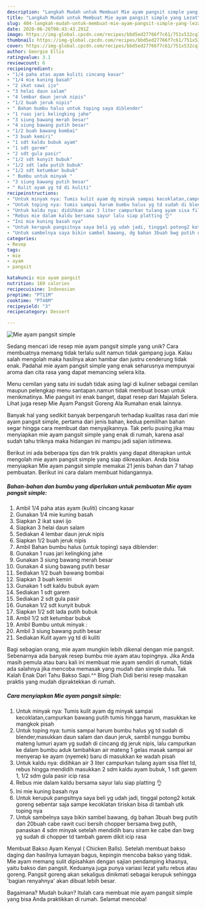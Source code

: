 ```yaml
---
description: "Langkah Mudah untuk Membuat Mie ayam pangsit simple yang Lezat"
title: "Langkah Mudah untuk Membuat Mie ayam pangsit simple yang Lezat"
slug: 404-langkah-mudah-untuk-membuat-mie-ayam-pangsit-simple-yang-lezat
date: 2020-06-26T08:43:43.291Z
image: https://img-global.cpcdn.com/recipes/bbd5ed27766f7c61/751x532cq70/mie-ayam-pangsit-simple-foto-resep-utama.jpg
thumbnail: https://img-global.cpcdn.com/recipes/bbd5ed27766f7c61/751x532cq70/mie-ayam-pangsit-simple-foto-resep-utama.jpg
cover: https://img-global.cpcdn.com/recipes/bbd5ed27766f7c61/751x532cq70/mie-ayam-pangsit-simple-foto-resep-utama.jpg
author: Georgie Ellis
ratingvalue: 3.1
reviewcount: 6
recipeingredient:
- "1/4 paha atas ayam kuliti cincang kasar"
- "1/4 mie kuning basah"
- "2 ikat sawi ijo"
- "3 helai daun salam"
- "4 lembar daun jeruk nipis"
- "1/2 buah jeruk nipis"
- " Bahan bumbu halus untuk toping saya diblender"
- "1 ruas jari kelingking jahe"
- "3 siung bawang merah besar"
- "4 siung bawang putih besar"
- "1/2 buah bawang bombai"
- "3 buah kemiri"
- "1 sdt kaldu bubuk ayam"
- "1 sdt garem"
- "2 sdt gula pasir"
- "1/2 sdt kunyit bubuk"
- "1/2 sdt lada putih bubuk"
- "1/2 sdt ketumbar bubuk"
- " Bumbu untuk minyak "
- "3 siung bawang putih besar"
- " Kulit ayam yg td di kuliti"
recipeinstructions:
- "Untuk minyak nya: Tumis kulit ayam dg minyak sampai kecoklatan,campurkan bawang putih tumis hingga harum, masukkan ke mangkok pisah"
- "Untuk toping nya: tumis sampai harum bumbu halus yg td sudah di blender,masukkan daun salam dan daun jeruk, sambil nunggu bumbu mateng lumuri ayam yg sudah di cincang dg jeruk nipis, lalu campurkan ke dalam bumbu aduk tambahkan air mateng 1 gelas masak sampai air menyerap ke ayam (nyemek) baru di masukkan ke wadah pisah"
- "Untuk kaldu nya: didihkan air 3 liter campurkan tulang ayam sisa filet td, rebus hingga mendidih masukkan 2 sdm kaldu ayam bubuk, 1 sdt garem 1, 1/2 sdm gula pasir icip rasa"
- "Rebus mie dalam kaldu bersama sayur lalu siap platting 👌"
- "Ini mie kuning basah nya"
- "Untuk kerupuk pangsitnya saya beli yg udah jadi, tinggal potong2 kotak goreng sebentar saja sampe kecoklatan tiriskan bisa di tambah utk toping nya"
- "Untuk sambelnya saya bikin sambel bawang, dg bahan 3buah bwg putih dan 20buah cabe rawit cuci bersih chopper bersama bwg putih, panaskan 4 sdm minyak setelah mendidih baru siram ke cabe dan bwg yg sudah di chopper td tambah garem dikit icip rasa"
categories:
- Resep
tags:
- mie
- ayam
- pangsit

katakunci: mie ayam pangsit 
nutrition: 169 calories
recipecuisine: Indonesian
preptime: "PT11M"
cooktime: "PT48M"
recipeyield: "3"
recipecategory: Dessert

---
```



![Mie ayam pangsit simple](https://img-global.cpcdn.com/recipes/bbd5ed27766f7c61/751x532cq70/mie-ayam-pangsit-simple-foto-resep-utama.jpg)

Sedang mencari ide resep mie ayam pangsit simple yang unik? Cara membuatnya memang tidak terlalu sulit namun tidak gampang juga. Kalau salah mengolah maka hasilnya akan hambar dan justru cenderung tidak enak. Padahal mie ayam pangsit simple yang enak seharusnya mempunyai aroma dan cita rasa yang dapat memancing selera kita.

Menu cemilan yang satu ini sudah tidak asing lagi di kuliner sebagai cemilan maupun pelengkap menu santapan.namun tidak membuat bosan untuk menikmatinya. Mie pangsit ini enak banget, dapat resep dari Majalah Selera. Lihat juga resep Mie Ayam Pangsit Goreng Ala Rumahan enak lainnya.

Banyak hal yang sedikit banyak berpengaruh terhadap kualitas rasa dari mie ayam pangsit simple, pertama dari jenis bahan, kedua pemilihan bahan segar hingga cara membuat dan menyajikannya. Tak perlu pusing jika mau menyiapkan mie ayam pangsit simple yang enak di rumah, karena asal sudah tahu triknya maka hidangan ini mampu jadi sajian istimewa.


Berikut ini ada beberapa tips dan trik praktis yang dapat diterapkan untuk mengolah mie ayam pangsit simple yang siap dikreasikan. Anda bisa menyiapkan Mie ayam pangsit simple memakai 21 jenis bahan dan 7 tahap pembuatan. Berikut ini cara dalam membuat hidangannya.

<!--inarticleads1-->

##### Bahan-bahan dan bumbu yang diperlukan untuk pembuatan Mie ayam pangsit simple:

1. Ambil 1/4 paha atas ayam (kuliti) cincang kasar
1. Gunakan 1/4 mie kuning basah
1. Siapkan 2 ikat sawi ijo
1. Siapkan 3 helai daun salam
1. Sediakan 4 lembar daun jeruk nipis
1. Siapkan 1/2 buah jeruk nipis
1. Ambil  Bahan bumbu halus (untuk toping) saya diblender:
1. Gunakan 1 ruas jari kelingking jahe
1. Gunakan 3 siung bawang merah besar
1. Gunakan 4 siung bawang putih besar
1. Sediakan 1/2 buah bawang bombai
1. Siapkan 3 buah kemiri
1. Gunakan 1 sdt kaldu bubuk ayam
1. Sediakan 1 sdt garem
1. Sediakan 2 sdt gula pasir
1. Gunakan 1/2 sdt kunyit bubuk
1. Siapkan 1/2 sdt lada putih bubuk
1. Ambil 1/2 sdt ketumbar bubuk
1. Ambil  Bumbu untuk minyak :
1. Ambil 3 siung bawang putih besar
1. Sediakan  Kulit ayam yg td di kuliti


Bagi sebagian orang, mie ayam mungkin lebih dikenal dengan mie pangsit. Sebenarnya ada banyak resep bumbu mie ayam atau topingnya. Jika Anda masih pemula atau baru kali ini membuat mie ayam sendiri di rumah, tidak ada salahnya jika mencoba memasak yang mudah dan simple dulu. Tak Kalah Enak Dari Tahu Bakso Sapi.^^ Blog Diah Didi berisi resep masakan praktis yang mudah dipraktekkan di rumah. 

<!--inarticleads2-->

##### Cara menyiapkan Mie ayam pangsit simple:

1. Untuk minyak nya: Tumis kulit ayam dg minyak sampai kecoklatan,campurkan bawang putih tumis hingga harum, masukkan ke mangkok pisah
1. Untuk toping nya: tumis sampai harum bumbu halus yg td sudah di blender,masukkan daun salam dan daun jeruk, sambil nunggu bumbu mateng lumuri ayam yg sudah di cincang dg jeruk nipis, lalu campurkan ke dalam bumbu aduk tambahkan air mateng 1 gelas masak sampai air menyerap ke ayam (nyemek) baru di masukkan ke wadah pisah
1. Untuk kaldu nya: didihkan air 3 liter campurkan tulang ayam sisa filet td, rebus hingga mendidih masukkan 2 sdm kaldu ayam bubuk, 1 sdt garem 1, 1/2 sdm gula pasir icip rasa
1. Rebus mie dalam kaldu bersama sayur lalu siap platting 👌
1. Ini mie kuning basah nya
1. Untuk kerupuk pangsitnya saya beli yg udah jadi, tinggal potong2 kotak goreng sebentar saja sampe kecoklatan tiriskan bisa di tambah utk toping nya
1. Untuk sambelnya saya bikin sambel bawang, dg bahan 3buah bwg putih dan 20buah cabe rawit cuci bersih chopper bersama bwg putih, panaskan 4 sdm minyak setelah mendidih baru siram ke cabe dan bwg yg sudah di chopper td tambah garem dikit icip rasa


Membuat Bakso Ayam Kenyal ( Chicken Balls). Setelah membuat bakso daging dan hasilnya lumayan bagus, kepingin mencoba bakso yang tidak. Mie ayam memang sulit dipisahkan dengan sajian pendamping khasnya, yaitu bakso dan pangsit. Keduanya juga punya variasi lezat yaitu rebus atau goreng. Pangsit goreng akan sekaligus dinikmati sebagai kerupuk sehingga &#39;bagian renyahnya&#39; akan dibuat lebih besar. 

Bagaimana? Mudah bukan? Itulah cara membuat mie ayam pangsit simple yang bisa Anda praktikkan di rumah. Selamat mencoba!
